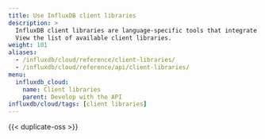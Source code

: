 ```yaml
---
title: Use InfluxDB client libraries
description: >
  InfluxDB client libraries are language-specific tools that integrate with the InfluxDB v2 API.
  View the list of available client libraries.
weight: 101
aliases:
  - /influxdb/cloud/reference/client-libraries/
  - /influxdb/cloud/reference/api/client-libraries/
menu:
  influxdb_cloud:
    name: Client libraries
    parent: Develop with the API
influxdb/cloud/tags: [client libraries]
---
```


{{< duplicate-oss >}}
